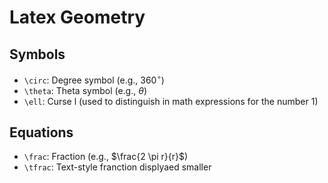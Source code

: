 # Latex Geometry

## Symbols

- `\circ`: Degree symbol (e.g., $360^\circ$)
- `\theta`: Theta symbol (e.g., $\theta$)
- `\ell`: Curse l (used to distinguish in math expressions for the number 1)

## Equations

- `\frac`: Fraction (e.g., $\frac{2 \pi r}{r}$)
- `\tfrac`: Text-style franction displyaed smaller